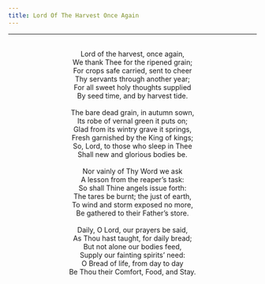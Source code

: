 ```yaml
---
title: Lord Of The Harvest Once Again
---
```


---
<center>
<br/>
Lord of the harvest, once again,<br/>
We thank Thee for the ripened grain;<br/>
For crops safe carried, sent to cheer<br/>
Thy servants through another year;<br/>
For all sweet holy thoughts supplied<br/>
By seed time, and by harvest tide.<br/>
<br/>
The bare dead grain, in autumn sown,<br/>
Its robe of vernal green it puts on;<br/>
Glad from its wintry grave it springs,<br/>
Fresh garnished by the King of kings;<br/>
So, Lord, to those who sleep in Thee<br/>
Shall new and glorious bodies be.<br/>
<br/>
Nor vainly of Thy Word we ask<br/>
A lesson from the reaper’s task:<br/>
So shall Thine angels issue forth:<br/>
The tares be burnt; the just of earth,<br/>
To wind and storm exposed no more,<br/>
Be gathered to their Father’s store.<br/>
<br/>
Daily, O Lord, our prayers be said,<br/>
As Thou hast taught, for daily bread;<br/>
But not alone our bodies feed,<br/>
Supply our fainting spirits’ need:<br/>
O Bread of life, from day to day<br/>
Be Thou their Comfort, Food, and Stay.<br/>

</center>